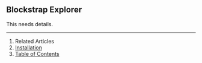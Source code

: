 ## Blockstrap Explorer

This needs details.

---

1. Related Articles
2. [Installation](installation/)
3. [Table of Contents](../../)
